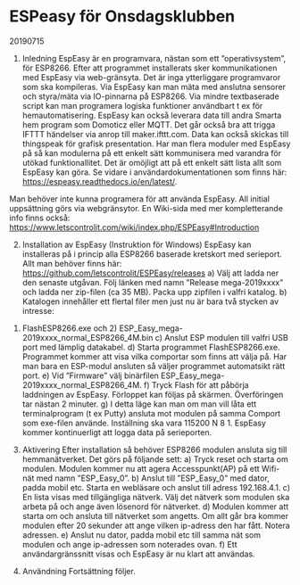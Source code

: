 # ESPeasy för Onsdagsklubben
20190715

1.	Inledning
EspEasy är en programvara, nästan som ett  ”operativsystem”, för ESP8266. Efter att programmet installerats  sker kommunikationen med EspEasy via web-gränsyta. Det är inga ytterliggare programvaror som ska kompileras. Via EspEasy kan man mäta med anslutna sensorer och styra/mäta via IO-pinnarna på ESP8266. Via mindre textbaserade script kan man programera logiska funktioner användbart t ex för hemautomatisering. EspEasy kan också leverara data till andra Smarta hem program som Domoticz eller MQTT. Det går också bra att trigga IFTTT händelser via anrop till maker.ifttt.com. Data kan också skickas till thingspeak för grafisk presentation. Har man flera moduler med EspEasy på så kan modulerna på ett enkelt sätt kommunisera med varandra för utökad funktionallitet. Det är omöjligt att på ett enkelt sätt lista allt som EspEasy kan göra. Se vidare i användardokumentationen som finns här: https://espeasy.readthedocs.io/en/latest/.

Man behöver inte kunna programera för att använda EspEasy. All initial uppsättning görs via webgränsytor. 
En Wiki-sida med mer kompletterande info finns också: https://www.letscontrolit.com/wiki/index.php/ESPEasy#Introduction

2.	Installation av EspEasy (Instruktion för Windows)
EspEasy kan installeras på i princip alla ESP8266 baserade kretskort med serieport. Allt man behöver finns här: https://github.com/letscontrolit/ESPEasy/releases
a)	Välj att ladda ner den senaste utgåvan. Följ länken med namn ”Release mega-2019xxxx” och ladda ner zip-filen (ca 35 MB). Packa upp zipfilen i valfri katalog.
b)	Katalogen innehåller ett flertal filer men just nu är bara två stycken av intresse:
1) FlashESP8266.exe och 2) ESP_Easy_mega-2019xxxx_normal_ESP8266_4M.bin
c)	Anslut ESP modulen till valfri USB port med lämplig datakabel.
d)	Starta programmet FlashESP8266.exe. Programmet kommer att visa vilka comportar som finns att välja på. Har man bara en ESP-modul ansluten så väljer programmet automatsikt rätt port.
e)	Vid ”Firmware” välj binärfilen ESP_Easy_mega-2019xxxx_normal_ESP8266_4M.
f)	Tryck Flash för att påbörja laddningen av EspEasy. Förloppet kan följas på skärmen. Överföringen tar nästan 2 minuter.
g)	I detta läge kan man om man vill låta ett terminalprogram (t ex Putty) ansluta mot modulen på samma Comport som exe-filen använde. Inställning ska vara 115200 N 8 1.
EspEasy kommer kontinuerligt att logga data på serieporten.

3.	Aktivering
Efter installation så behöver ESP8266 modulen ansluta sig till hemmanätverket. Det görs på följande sett:
a)	Tryck reset och starta om modulen. Modulen kommer nu att agera Accesspunkt(AP) på ett Wifi- nät med namn ”ESP_Easy_0”. 
b)	Anslut till ”ESP_Easy_0” med dator, padda mobil etc. Starta en webläsare och anslut till adress 192.168.4.1.
c)	En lista visas med tillgängliga nätverk. Välj det nätverk som modulen ska arbeta på och ange även lösenord för nätverket.
d)	Modulen kommer att starta om och ansluta till nätverket som angetts. Om allt går bra kommer modulen efter 20 sekunder att ange vilken ip-adress den har fått. Notera adressen.
e)	Anslut nu dator, padda mobil etc till samma nät som modulen och ange ip-adressen som noterades ovan.
f)	Ett användargränssnitt visas och EspEasy är nu klart att användas.

4.	Användning
Fortsättning följer.











